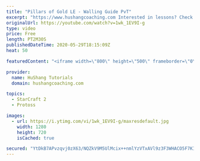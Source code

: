 ```yaml
---
title: "Pillars of Gold LE - Walling Guide PvT"
excerpt: "https://www.hushangcoaching.com Interested in lessons? Check out the website for more information ------------------------------------------------------------------------------------------------------- Want to support HuShang Tutorials directly? Patreon is a website where you can contribute a monthly"
originalUrl: https://youtube.com/watch?v=1wk_1EV9I-g
type: video
price: Free
length: PT2M30S
publishedDateTime: 2020-05-29T18:15:09Z
heat: 50

featuredContent: "<iframe width=\"800\" height=\"500\" frameborder=\"0\" src=\"https://www.youtube.com/embed/1wk_1EV9I-g\" allow=\"accelerometer; autoplay; encrypted-media; gyroscope; picture-in-picture\" allowfullscreen></iframe>"

provider:
  name: HuShang Tutorials
  domain: hushangcoaching.com

topics:
  - StarCraft 2
  - Protoss

images:
  - url: https://i.ytimg.com/vi/1wk_1EV9I-g/maxresdefault.jpg
    width: 1280
    height: 720
    isCached: true

secured: "YtDkB7APvzqvj0zX63/NQZkV9M5UlMcix++nmlYzVTxAVl9z3F3WHACO5F7KIUj+4N2KBUhkd5JAl3cGBQt/HjJmzvvID/W4lleik2XEuchmXizhV2FwQUpEAfRaqxLJLtwNVHPnqfDYUQN420IUaZaY1mqS2eOKyfzGAAL3WJRpOL9UlCYFq26yvc1Z4U4X+uWNPx3JQrsMn8xCHFpvjcmtaAftR5mC65U9GDG0MyNrXw/VvbU5q6xyFQNTwYqjk75tUJ2YVPOpiYWZuqfxCqimLjI/oqS8d6EgzhrE3LNs5oW3dpFDwY0ELhOAzsxZ7U8YUF/sALWXhAG1pbIP/sNEUZa1OE7pir3Zt6o6IjaQJ5yl2wJh8YJWxC15rF6vLsSuUz7lk0tCRL1yE6KFycpErqfweuoUn5RSbFdo1u4=;CxTnijNTvtHbCotLd9y6jg=="
---
```


